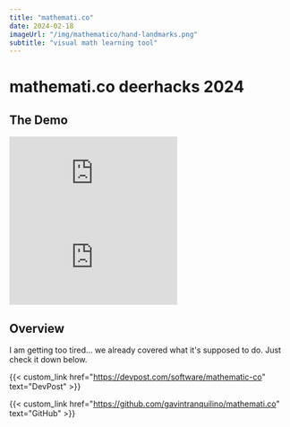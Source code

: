 ```yaml
---
title: "mathemati.co"
date: 2024-02-18
imageUrl: "/img/mathematico/hand-landmarks.png"
subtitle: "visual math learning tool"
---
```


# mathemati.co deerhacks 2024

## The Demo

<div class="iframe-container landscape">
<iframe src="https://www.youtube.com/embed/MwgEqhgAYv0?si=-mPHBsuahQlsu-vy" title="YouTube video player" frameborder="0" allow="accelerometer; autoplay; clipboard-write; encrypted-media; gyroscope; picture-in-picture; web-share" referrerpolicy="strict-origin-when-cross-origin" allowfullscreen></iframe>
</div>

<div class="iframe-container landscape">
<iframe src="https://www.youtube.com/embed/oSZiY7g0fMk?si=c2LUlVU4VBk3UwQZ" title="YouTube video player" frameborder="0" allow="accelerometer; autoplay; clipboard-write; encrypted-media; gyroscope; picture-in-picture; web-share" referrerpolicy="strict-origin-when-cross-origin" allowfullscreen></iframe>
</div>

## Overview

I am getting too tired... we already covered what it's supposed to do. Just check it down below.

{{< custom_link href="https://devpost.com/software/mathematic-co" text="DevPost" >}}

{{< custom_link href="https://github.com/gavintranquilino/mathemati.co" text="GitHub" >}} 